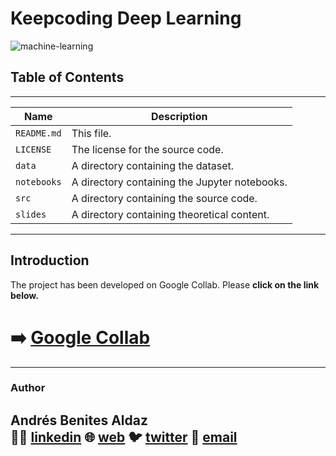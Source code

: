 # Keepcoding Deep Learning


![machine-learning](https://images.unsplash.com/photo-1504639725590-34d0984388bd?ixlib=rb-4.0.3&ixid=MnwxMjA3fDB8MHxwaG90by1wYWdlfHx8fGVufDB8fHx8&auto=format&fit=crop&w=1074&q=80)
## Table of Contents

---
| Name | Description |
| --- | --- |
| `README.md` | This file. |
| `LICENSE` | The license for the source code. |
| `data` | A directory containing the dataset. |
| `notebooks` | A directory containing the Jupyter notebooks. |
| `src` | A directory containing the source code. |
| `slides` | A directory containing theoretical content. |
---

## Introduction

The project has been developed on Google Collab. Please **click on the link below.**


# ➡️ [Google Collab](https://colab.research.google.com/drive/1JwxLBJDiMH8y6LDkjwAot-7Kov6SPJar?usp=sharing)




-------

### Author

Andrés Benites Aldaz  
👨‍💻 [linkedin](https://www.linkedin.com/in/andresbenites/)
🌐 [web](https://andresbenites.es) 
🐦 [twitter](https://twitter.com/daibeal26)
📧 [email](mailto:contact@andresbenites.es)
---





